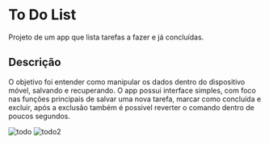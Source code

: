 # To Do List

Projeto de um app que lista tarefas a fazer e já concluídas. 

## Descrição
O objetivo foi entender como manipular os dados dentro do dispositivo móvel, salvando e recuperando. O app possui interface simples, com foco nas funções principais de salvar uma nova tarefa, marcar como concluída e excluir, após a exclusão também é possivel reverter o comando dentro de poucos segundos.

![todo](https://github.com/v-andrade-dev/flutter-estudos/assets/99416788/ea8a505e-f698-4759-a436-974aa2f1b3f7)
![todo2](https://github.com/v-andrade-dev/flutter-estudos/assets/99416788/bace1f20-d717-425a-b178-21354f2c1cf4)
